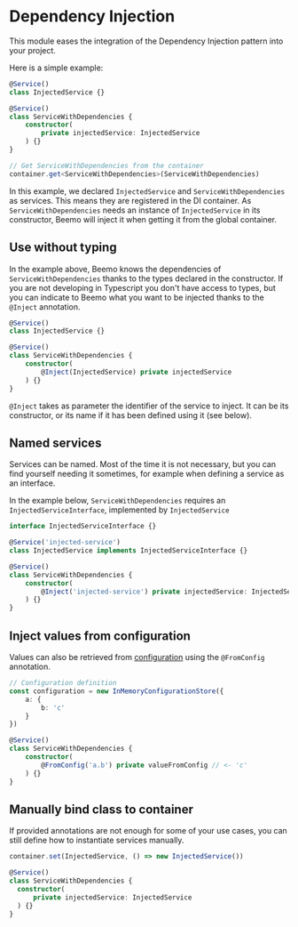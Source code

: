 # Dependency Injection

This module eases the integration of the Dependency Injection pattern into your project.

Here is a simple example:

```ts
@Service()
class InjectedService {}

@Service()
class ServiceWithDependencies {
    constructor(
        private injectedService: InjectedService
    ) {}
}

// Get ServiceWithDependencies from the container
container.get<ServiceWithDependencies>(ServiceWithDependencies)
```

In this example, we declared `InjectedService` and `ServiceWithDependencies` as services.
This means they are registered in the DI container.
As `ServiceWithDependencies` needs an instance of `InjectedService` in its constructor, Beemo will inject it when getting it from the global container.

## Use without typing

In the example above, Beemo knows the dependencies of `ServiceWithDependencies` thanks to the types declared in the constructor.
If you are not developing in Typescript you don't have access to types, but you can indicate to Beemo what you want to be injected thanks to the `@Inject` annotation.

```ts
@Service()
class InjectedService {}

@Service()
class ServiceWithDependencies {
    constructor(
        @Inject(InjectedService) private injectedService
    ) {}
}
```

`@Inject` takes as parameter the identifier of the service to inject. It can be its constructor, or its name if it has been defined using it (see below).

## Named services

Services can be named. Most of the time it is not necessary, but you can find yourself needing it sometimes, for example when defining a service as an interface.

In the example below, `ServiceWithDependencies` requires an `InjectedServiceInterface`, implemented by `InjectedService`

```ts
interface InjectedServiceInterface {}

@Service('injected-service')
class InjectedService implements InjectedServiceInterface {}

@Service()
class ServiceWithDependencies {
    constructor(
        @Inject('injected-service') private injectedService: InjectedServiceInterface
    ) {}
}
```

## Inject values from configuration

Values can also be retrieved from [configuration](./configuration) using the `@FromConfig` annotation.

```ts
// Configuration definition
const configuration = new InMemoryConfigurationStore({
    a: {
        b: 'c'
    }
})

@Service()
class ServiceWithDependencies {
    constructor(
        @FromConfig('a.b') private valueFromConfig // <- 'c'
    ) {}
}
```

## Manually bind class to container

If provided annotations are not enough for some of your use cases, you can still define how to instantiate services manually.

  ```ts
container.set(InjectedService, () => new InjectedService())

@Service()
class ServiceWithDependencies {
    constructor(
        private injectedService: InjectedService
    ) {}
}
```
